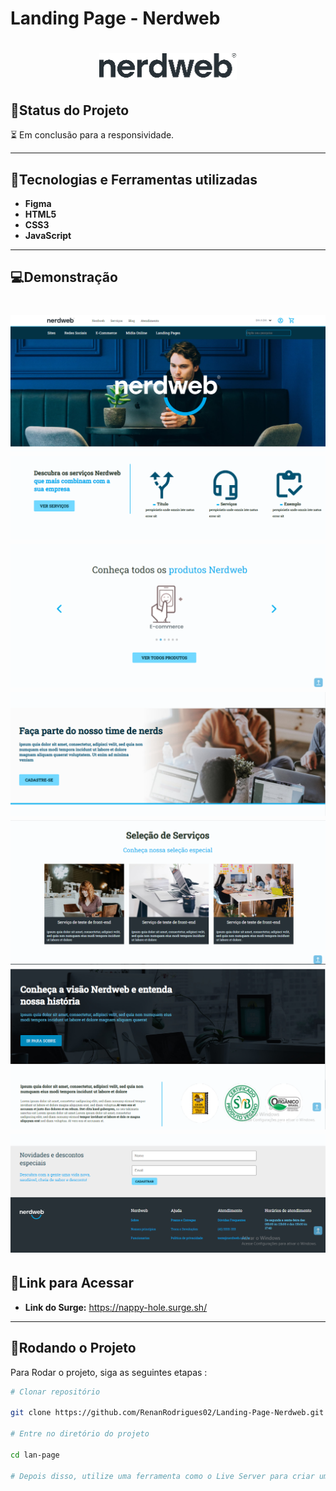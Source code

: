 <h1>
Landing Page - Nerdweb
</h1>

<h1 align="center">
    <img  src="/assets/logo1.png">
</h1>

 ##  🧭Status do Projeto

 :hourglass_flowing_sand: Em conclusão para a responsividade.

---
## :rocket:Tecnologias e Ferramentas utilizadas

- <b>Figma</b>
- <b>HTML5</b>
- <b>CSS3</b>
- <b>JavaScript</b>

---
## 💻Demonstração
  

  <h1 align="center">
    <img   src="/assets/readme/dem0.PNG">
    <img   src="/assets/readme/dem1.PNG">
    <img   src="/assets/readme/dem2.PNG">
    <img   src="/assets/readme/dem3.PNG">
    <img   src="/assets/readme/img5.PNG">
    <img   src="/assets/readme/img6.PNG">
    <img   src="/assets/readme/img7.PNG">
</h1> 

## 🔗Link para Acessar

- **Link do Surge:** https://nappy-hole.surge.sh/

---


## :wrench:Rodando o Projeto

Para Rodar o projeto, siga as seguintes etapas :

  ``` bash
 # Clonar repositório
  
  git clone https://github.com/RenanRodrigues02/Landing-Page-Nerdweb.git

 # Entre no diretório do projeto
  
  cd lan-page

  # Depois disso, utilize uma ferramenta como o Live Server para criar um servidor local e executar o projeto.
```
